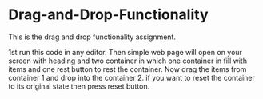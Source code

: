 # Drag-and-Drop-Functionality
This is the drag and drop functionality assignment.

1st run this code in any editor.
Then simple web page will open on your screen with heading and two container in which one container in fill with items and one rest button to rest the container. Now drag the items from container 1 and drop into the container 2. if you want to reset the container to its original state then press reset button.
